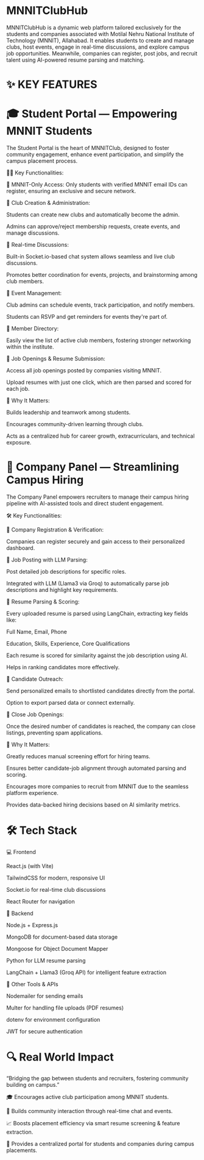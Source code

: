 # MNNITClubHub

MNNITClubHub is a dynamic web platform tailored exclusively for the students and companies associated with Motilal Nehru National Institute of Technology (MNNIT), Allahabad. It enables students to create and manage clubs, host events, engage in real-time discussions, and explore campus job opportunities. Meanwhile, companies can register, post jobs, and recruit talent using AI-powered resume parsing and matching.

# ✨ KEY FEATURES

# 🎓 Student Portal — Empowering MNNIT Students

The Student Portal is the heart of MNNITClub, designed to foster community engagement, enhance event participation, and simplify the campus placement process.

🧑‍💻 Key Functionalities:

🔐 MNNIT-Only Access: Only students with verified MNNIT email IDs can register, ensuring an exclusive and secure network.

🏢 Club Creation & Administration:

Students can create new clubs and automatically become the admin.

Admins can approve/reject membership requests, create events, and manage discussions.

💬 Real-time Discussions:

Built-in Socket.io-based chat system allows seamless and live club discussions.

Promotes better coordination for events, projects, and brainstorming among club members.

📅 Event Management:

Club admins can schedule events, track participation, and notify members.

Students can RSVP and get reminders for events they're part of.

👥 Member Directory:

Easily view the list of active club members, fostering stronger networking within the institute.

💼 Job Openings & Resume Submission:

Access all job openings posted by companies visiting MNNIT.

Upload resumes with just one click, which are then parsed and scored for each job.

🎯 Why It Matters:

Builds leadership and teamwork among students.

Encourages community-driven learning through clubs.

Acts as a centralized hub for career growth, extracurriculars, and technical exposure.

# 🏢 Company Panel — Streamlining Campus Hiring

The Company Panel empowers recruiters to manage their campus hiring pipeline with AI-assisted tools and direct student engagement.

🛠 Key Functionalities:

📝 Company Registration & Verification:

Companies can register securely and gain access to their personalized dashboard.

💼 Job Posting with LLM Parsing:

Post detailed job descriptions for specific roles.

Integrated with LLM (Llama3 via Groq) to automatically parse job descriptions and highlight key requirements.

📄 Resume Parsing & Scoring:

Every uploaded resume is parsed using LangChain, extracting key fields like:

Full Name, Email, Phone

Education, Skills, Experience, Core Qualifications

Each resume is scored for similarity against the job description using AI.

Helps in ranking candidates more effectively.

📧 Candidate Outreach:

Send personalized emails to shortlisted candidates directly from the portal.

Option to export parsed data or connect externally.

🚫 Close Job Openings:

Once the desired number of candidates is reached, the company can close listings, preventing spam applications.

🎯 Why It Matters:

Greatly reduces manual screening effort for hiring teams.

Ensures better candidate-job alignment through automated parsing and scoring.

Encourages more companies to recruit from MNNIT due to the seamless platform experience.

Provides data-backed hiring decisions based on AI similarity metrics.

# 🛠️ Tech Stack

💻 Frontend

React.js (with Vite)

TailwindCSS for modern, responsive UI

Socket.io for real-time club discussions

React Router for navigation

🧠 Backend

Node.js + Express.js

MongoDB for document-based data storage

Mongoose for Object Document Mapper

Python for LLM resume parsing

LangChain + Llama3 (Groq API) for intelligent feature extraction

🔧 Other Tools & APIs

Nodemailer for sending emails

Multer for handling file uploads (PDF resumes)

dotenv for environment configuration

JWT for secure authentication

# 🔍 Real World Impact

“Bridging the gap between students and recruiters, fostering community building on campus.”

🎓 Encourages active club participation among MNNIT students.

🤝 Builds community interaction through real-time chat and events.

📈 Boosts placement efficiency via smart resume screening & feature extraction.

💼 Provides a centralized portal for students and companies during campus placements.

